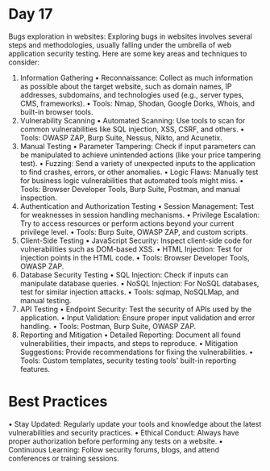 
# Day 17
Bugs exploration in websites:
Exploring bugs in websites involves several steps and methodologies, usually falling under the umbrella of web application security testing. Here are some key areas and techniques to consider:
1. Information Gathering
• Reconnaissance: Collect as much information as possible about the target website, such as domain names, IP addresses, subdomains, and technologies used (e.g., server types, CMS, frameworks).
• Tools: Nmap, Shodan, Google Dorks, Whois, and built-in browser tools.
2. Vulnerability Scanning
• Automated Scanning: Use tools to scan for common vulnerabilities like SQL injection, XSS, CSRF, and others.
• Tools: OWASP ZAP, Burp Suite, Nessus, Nikto, and Acunetix.
3. Manual Testing
• Parameter Tampering: Check if input parameters can be manipulated to achieve unintended actions (like your price tampering test).
• Fuzzing: Send a variety of unexpected inputs to the application to find crashes, errors, or other anomalies.
• Logic Flaws: Manually test for business logic vulnerabilities that automated tools might miss.
• Tools: Browser Developer Tools, Burp Suite, Postman, and manual inspection.
4. Authentication and Authorization Testing
• Session Management: Test for weaknesses in session handling mechanisms.
• Privilege Escalation: Try to access resources or perform actions beyond your current privilege level.
• Tools: Burp Suite, OWASP ZAP, and custom scripts.
5. Client-Side Testing
• JavaScript Security: Inspect client-side code for vulnerabilities such as DOM-based XSS.
• HTML Injection: Test for injection points in the HTML code.
• Tools: Browser Developer Tools, OWASP ZAP.
6. Database Security Testing
• SQL Injection: Check if inputs can manipulate database queries.
• NoSQL Injection: For NoSQL databases, test for similar injection attacks.
• Tools: sqlmap, NoSQLMap, and manual testing.
7. API Testing
• Endpoint Security: Test the security of APIs used by the application.
• Input Validation: Ensure proper input validation and error handling.
• Tools: Postman, Burp Suite, OWASP ZAP.
8. Reporting and Mitigation
• Detailed Reporting: Document all found vulnerabilities, their impacts, and steps to reproduce.
• Mitigation Suggestions: Provide recommendations for fixing the vulnerabilities.
• Tools: Custom templates, security testing tools' built-in reporting features.
# Best Practices
• Stay Updated: Regularly update your tools and knowledge about the latest vulnerabilities and security practices.
• Ethical Conduct: Always have proper authorization before performing any tests on a website.
• Continuous Learning: Follow security forums, blogs, and attend conferences or training sessions.

